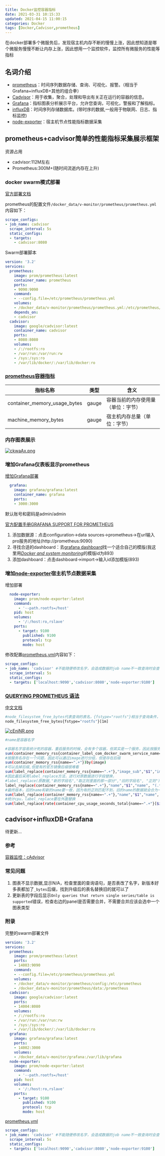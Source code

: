 ```yaml
---
title: Docker监控容器指标
date: 2021-03-31 10:15:33
updated: 2021-04-15 11:00:15
categories: Docker
tags: [Docker,Cadvisor,prometheus]
---
```


在docker部署多个微服务后，发现宿主机内存不断的慢慢上涨，因此想知道是哪个微服务慢慢不断让内存上涨，因此想用一个监控软件，监控所有微服务的性能等指标

## 名词介绍

* [prometheus](https://prometheus.io/)：时间序列数据存储、查询、可视化、报警。（相当于Grafana+influxDB+其他的组合拳）
* [Cadvisor](https://github.com/google/cadvisor)：用于收集，聚合，处理和导出有关正在运行的容器的信息。
* [Grafana](https://grafana.com/grafana/)：指标图表分析展示平台，允许您查询，可视化，警报和了解指标。
* [influxDB](https://www.influxdata.com/)：时间序列存储数据库。(带时序的数据,一般用于物联网、日志、指标监控)
* [node-exporter](https://github.com/prometheus/node_exporter)：宿主机节点性能指标数据采集

## prometheus+cadvisor简单的性能指标采集展示框架

资源占用

* cadvisor:112M左右
* Prometheus:300M+(随时间流逝内存在上升)

### docker swarm模式部署

[官方部署文档](https://prometheus.io/docs/guides/cadvisor/)

prometheus的配置文件`/docker_data/v-monitor/prometheus/prometheus.yml`内容如下：

```yaml
scrape_configs:
- job_name: cadvisor
  scrape_interval: 5s
  static_configs:
  - targets:
    - cadvisor:8080
```

Swarm部署脚本

```yaml
version: '3.2'
services:
  prometheus:
    image: prom/prometheus:latest
    container_name: prometheus
    ports:
    - 9090:9090
    command:
    - --config.file=/etc/prometheus/prometheus.yml
    volumes:
    - /docker_data/v-monitor/prometheus/prometheus.yml:/etc/prometheus/prometheus.yml:ro
    depends_on:
    - cadvisor
  cadvisor:
    image: google/cadvisor:latest
    container_name: cadvisor
    ports:
    - 8080:8080
    volumes:
    - /:/rootfs:ro
    - /var/run:/var/run:rw
    - /sys:/sys:ro
    - /var/lib/docker/:/var/lib/docker:ro
```

### [prometheus容器指标](https://github.com/google/cadvisor/blob/master/docs/storage/prometheus.md#prometheus-container-metrics)

| 指标名称                     | 类型  | 含义                               |
| ---------------------------- | ----- | ---------------------------------- |
| container_memory_usage_bytes | gauge | 容器当前的内存使用量（单位：字节） |
| machine_memory_bytes         | gauge | 宿主机内存总量（单位：字节）       |

### 内存图表展示

[![ckwaAx.png](https://z3.ax1x.com/2021/03/31/ckwaAx.png)](https://imgtu.com/i/ckwaAx)

### 增加Grafana仪表板显示prometheus

[增加Grafana部署](https://grafana.com/docs/grafana/latest/installation/docker/)

```yaml
  grafana:
    image: grafana/grafana:latest
    container_name: grafana
    ports:
    - 3000:3000 
```

默认账号和密码是admin/admin

[官方配置手册GRAFANA SUPPORT FOR PROMETHEUS](https://prometheus.io/docs/visualization/grafana/)

1. 添加数据源：点击configuration->data sources->prometheus->在url输入pro服务的地址(http://prometheus:9090) 
2. 寻找合适的dashboard：去[grafana dashboard](https://grafana.com/grafana/dashboards?dataSource=prometheus&direction=desc&orderBy=downloads&category=docker)找一个适合自己的模版(我这里用[*Docker and system monitoring*](https://grafana.com/grafana/dashboards/893)的模版id为893)
3. 添加dashboard：点击dashboard->import->输入id添加模版(893)

### 增加[node-exporter](https://github.com/prometheus/node_exporter)宿主机节点数据采集

增加部署

```yaml
  node-exporter:
    image: prom/node-exporter:latest
    command:
      - '--path.rootfs=/host'
    pid: host
    volumes:
      - '/:/host:ro,rslave'    
    ports:
      - target: 9100
        published: 9100
        protocol: tcp
        mode: host
```

修改配置[prometheus.yml](/docker_data/v-monitor/prometheus/prometheus.yml)内容如下：

```yaml
scrape_configs:
- job_name: 'cadvisor' #不能随便修改名字，会造成数据的job name不一致查询时会查询出两组数据
  scrape_interval: 5s
  static_configs:
  - targets: ['localhost:9090','cadvisor:8080','node-exporter:9100']
```

### [QUERYING PROMETHEUS 语法](https://prometheus.io/docs/prometheus/latest/querying/basics/)

[中文文档](https://prometheus.fuckcloudnative.io/di-san-zhang-prometheus/di-4-jie-cha-xun/functions)

```sh
#node_filesystem_free_bytes代表查询的表名，{fstype="rootfs"}相当于查询条件，查询fstype是rootfs的所有数据,[1m]范围向量，一分钟内的数据
node_filesystem_free_bytes{fstype="rootfs"}[1m]
```

[![cEniNR.png](https://z3.ax1x.com/2021/04/01/cEniNR.png)](https://imgtu.com/i/cEniNR)

```sh
#name是容器名字

#容器名字容易统计死的容器，重启服务的时候，会有多个容器，但其实是一个服务，因此按服务名统计
sum(container_memory_rss{container_label_com_docker_swarm_service_name=~".+"}) by (container_label_com_docker_swarm_service_name)
#按服务名存在一个问题，因此可以通过image进行分组，但是存在后缀
sum(container_memory_rss{name=~".+"})by(image)
#可以去掉后缀,但是有的官方镜像后缀很难看
sum(label_replace(container_memory_rss{name=~".+"},"image_sub","$1","image", "(.*)(:)(.*)"))by(image_sub)
#因此最后采用label_replace方法，进行对原数据进行字段替换，
#label_replace(原数据,"新的字段名","取正则里面的那一部分","旧的字段名", "正则")，正则每一段都用()包裹，$1代表取第一个括号内容，2就代表第二个括号内容，用了括号才能用转义\\
label_replace(container_memory_rss{name=~".+"},"name","$1","name", "(.*)(\\.1\\.)(.*)")
#最终版本，旧的name和新的name要一致，因为有的正则匹配不到，旧的name的数据就会合为一体，就不会丢数据
sum(label_replace(container_memory_rss{name=~".+"},"name","$1","name", "(.*)(\\.1\\.)(.*)"))by(name)
#统计cpu，label_replace要在外面替换
sum(label_replace(rate(container_cpu_usage_seconds_total{name=~".+"}[$interval]),"name","$1","name", "(.*)(\\.1\\.)(.*)"))by (name) * 100
```

## cadvisor+influxDB+Grafana

待更新...



### 参考

[容器监控：cAdvisor](https://yunlzheng.gitbook.io/prometheus-book/part-ii-prometheus-jin-jie/exporter/commonly-eporter-usage/use-prometheus-monitor-container)

### 常见问题

1. 图表不显示数据,显示N/A，检查里面的查询语句，是否表改了名字，新版本好多表都加了`_bytes`后缀，找到升级后的表名替换旧的就可以了
2. 更新表的字段后显示`Only queries that return single series/table is supported`错误，检查右边的panel是否需要合并，不需要合并应该会选中一个图表类型

### 附录

完整的swarm部署文件

```yaml
version: '3.2'
services:
  prometheus:
    image: prom/prometheus:latest
    ports:
    - 14003:9090
    command:
    - --config.file=/etc/prometheus/prometheus.yml
    volumes:
    - /docker_data/v-monitor/prometheus/config:/etc/prometheus
    - /docker_data/v-monitor/prometheus/data:/prometheus
  cadvisor:
    image: google/cadvisor:latest
    ports:
    - 14004:8080
    volumes:
    - /:/rootfs:ro
    - /var/run:/var/run:rw
    - /sys:/sys:ro
    - /var/lib/docker/:/var/lib/docker:ro
  grafana:
    image: grafana/grafana:latest
    ports:
    - 14002:3000
    volumes:
    - /docker_data/v-monitor/grafana:/var/lib/grafana
  node-exporter:
    image: prom/node-exporter:latest
    command:
      - '--path.rootfs=/host'
    pid: host
    volumes:
      - '/:/host:ro,rslave'    
    ports:
      - target: 9100
        published: 9100
        protocol: tcp
        mode: host
```

[prometheus.yml](/docker_data/v-monitor/prometheus/prometheus.yml)

```yaml
scrape_configs:
- job_name: 'cadvisor' #不能随便修改名字，会造成数据的job name不一致查询时会查询出两组数据
  scrape_interval: 5s
  static_configs:
  - targets: ['localhost:9090','cadvisor:8080','node-exporter:9100']
```

